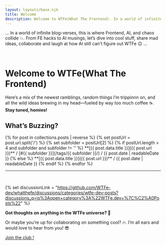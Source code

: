 ```yaml
---
layout: layouts/base.njk
title: Welcome
description: Welcome to WTFe(What The Frontend). In a world of infinite blog-verses, this is where frontend, AI, and chaos collide.
---
```


... In a world of infinite blog-verses, this is where Frontend, AI, and chaos collide 💥. From FE hacks to AI musings, let’s dive into cool stuff, share mad ideas, collaborate and laugh at how AI still can't figure out WTFe 😉 ...

<br />

# Welcome to WTFe(What The Frontend)
Here’s a mix of the newest ramblings, random things I’m trippinnn on, and all the wild ideas brewing in my head—fueled by way too much coffee ☕️. **Stay tuned, homies!**

## What’s Buzzing?

<div class="custom-list-wrapper">
    {% for post in collections.posts | reverse %}
        {% set postUrl = post.url.split('/') %}
        {% set subfolder = postUrl[2] %}
            {% if postUrl.length > 4 and subfolder and subfolder != '' %}
                **[{{ post.data.title }}]({{ post.url }})** / [#{{ subfolder }}](/tags/{{ subfolder }}/) / {{ post.date | readableDate }}
            {% else %}
                **[{{ post.data.title }}]({{ post.url }})** / {{ post.date | readableDate }}
            {% endif %}
    {% endfor %}
</div>

  <hr />

  <br />

  {% set discussionLink = "https://github.com/WTFe-dev/whatthefe/discussions/categories/wtfe-dev-posts?discussions_q=is%3Aopen+category%3A%22WTFe.dev+%7C%C2%A0Posts%22" %}
  <p><strong>Got thoughts on anything in the WTFe universe? 🤔</strong> </p>
  <p>Or maybe you’re up for collaborating on something cool? 🔥. I’m all ears and would love to hear from you! 😎</p>
  <a class="move-left-5px" href="{{ discussionLink }}" title="Join the discussion on WTFe.dev Github" target="_blank">Join the club !</a>